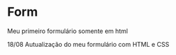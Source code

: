 # Form
Meu primeiro formulário somente em html

18/08 
Autualização do meu formulário com HTML e CSS

